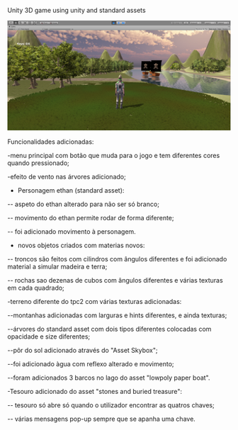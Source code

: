 Unity 3D game using unity and standard assets


![Alt text](https://github.com/andremachado35/unity_3d_game_tresurehunt/blob/master/Imagens/1.PNG)

Funcionalidades adicionadas:

-menu principal com botão que muda para o jogo e tem diferentes cores quando pressionado;

-efeito de vento nas árvores adicionado;

- Personagem ethan (standard asset):

-- aspeto do ethan alterado para não ser só branco;

-- movimento do ethan permite rodar de forma diferente;

-- foi adicionado movimento à personagem.



- novos objetos criados com materias novos:

-- troncos são feitos com cilindros com ângulos diferentes e foi adicionado material a simular madeira e terra;

-- rochas sao dezenas de cubos com ângulos diferentes e várias texturas em cada quadrado;

-terreno diferente do tpc2 com várias texturas adicionadas:

--montanhas adicionadas com larguras e hints diferentes, e ainda texturas;

--árvores do standard asset com dois tipos diferentes colocadas com opacidade e size diferentes;

--pôr do sol adicionado através do "Asset Skybox";

--foi adicionado àgua com reflexo alterado e movimento;

--foram adicionados 3 barcos no lago do asset "lowpoly paper boat".


-Tesouro adicionado do asset "stones and buried treasure":

-- tesouro só abre só quando o utilizador encontrar as quatros chaves;

-- várias mensagens pop-up sempre que se apanha uma chave.
